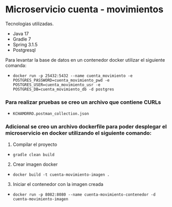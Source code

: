 # Microservicio cuenta - movimientos

Tecnologias utilizadas.
- Java 17
- Gradle 7
- Spring 3.1.5
- Postgresql

Para levantar la base de datos en un contenedor docker utilizar el siguiente comanda:
- ``docker run -p 25432:5432 --name cuenta_movimiento -e POSTGRES_PASSWORD=cuenta_movimiento_pwd -e POSTGRES_USER=cuenta_movimiento_usr -e POSTGRES_DB=cuenta_movimiento_db -d postgres``

### Para realizar pruebas se creo un archivo que contiene CURLs
- ``KCHAMORRO.postman_collection.json``

### Adicional se creo un archivo dockerfile para poder desplegar el microservicio en docker utilizando el siguiente comando:
1. Compilar el proyecto
- ``gradle clean build``
2. Crear imagen docker
- ``docker build -t cuenta-movimiento-imagen .``
3. Iniciar el contenedor con la imagen creada
- ``docker run -p 8082:8080 --name cuenta-movimiento-contenedor -d cuenta-movimiento-imagen``
